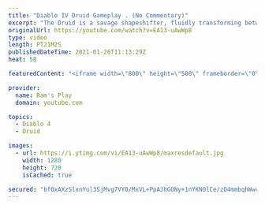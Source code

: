 ```yaml
---
title: "Diablo IV Druid Gameplay . (No Commentary)"
excerpt: "The Druid is a savage shapeshifter, fluidly transforming between the forms of a towering bear or a vicious werewolf to fight alongside the creatures of the wild."
originalUrl: https://youtube.com/watch?v=EA13-uAwWp8
type: video
length: PT21M2S
publishedDateTime: 2021-01-26T11:13:29Z
heat: 58

featuredContent: "<iframe width=\"800\" height=\"500\" frameborder=\"0\" src=\"https://www.youtube.com/embed/EA13-uAwWp8\" allow=\"accelerometer; autoplay; encrypted-media; gyroscope; picture-in-picture\" allowfullscreen></iframe>"

provider:
  name: Ram's Play
  domain: youtube.com

topics:
  - Diablo 4
  - Druid

images:
  - url: https://i.ytimg.com/vi/EA13-uAwWp8/maxresdefault.jpg
    width: 1280
    height: 720
    isCached: true

secured: "bf0xAXzSlxnYul3SjMvg7VY0/MxVL+PpAJhGONy+1nYKNOlCe/zO4mmbqhWwcbHYhTtsm02INFQVHK3hylCEdlXr90bjGSjMFsDkBv3V2AQsi9j7EUOc4P2Cco28SY7CX9Sl1vEUx3Ztk/bqQ/UZ7wcu7xBr8zB9TF+4jB1UkNFnRfUrapcwnzF6bN0ZTlTPgnbKsfjn1fY6wHiQ6Hro5SKy4OR69LONOAsU/4/3aq38a9zDQYYHZQQTMHQM7EHRs+QVdu5j+xNCOT9wiEsTPmwfnN7NvoZdDCPdf0MtVzvtdDsLZoorx8HqGnJDnLcW9GxPravnhqLYXwSTBkvoD7RwmZ994NE7HcBDCvTD+nu3YEnSEEXzG+qBdlKExqLpCUWNMRmLTwcQdrHhOCp0zKftyouPR99DBmplkAVq/DNFVc7nsU1/PxyEEuF0+l7b;nnJSn/s7d7DWiThVSzJXlg=="
---
```


